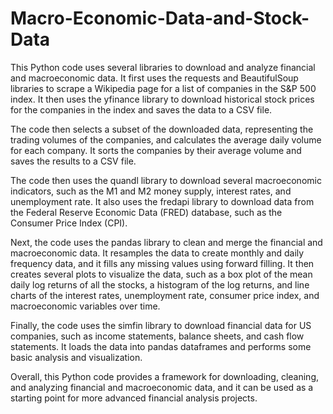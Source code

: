 # Macro-Economic-Data-and-Stock-Data

This Python code uses several libraries to download and analyze financial and macroeconomic data. It first uses the requests and BeautifulSoup libraries to scrape a Wikipedia page for a list of companies in the S&P 500 index. It then uses the yfinance library to download historical stock prices for the companies in the index and saves the data to a CSV file.

The code then selects a subset of the downloaded data, representing the trading volumes of the companies, and calculates the average daily volume for each company. It sorts the companies by their average volume and saves the results to a CSV file.

The code then uses the quandl library to download several macroeconomic indicators, such as the M1 and M2 money supply, interest rates, and unemployment rate. It also uses the fredapi library to download data from the Federal Reserve Economic Data (FRED) database, such as the Consumer Price Index (CPI).

Next, the code uses the pandas library to clean and merge the financial and macroeconomic data. It resamples the data to create monthly and daily frequency data, and it fills any missing values using forward filling. It then creates several plots to visualize the data, such as a box plot of the mean daily log returns of all the stocks, a histogram of the log returns, and line charts of the interest rates, unemployment rate, consumer price index, and macroeconomic variables over time.

Finally, the code uses the simfin library to download financial data for US companies, such as income statements, balance sheets, and cash flow statements. It loads the data into pandas dataframes and performs some basic analysis and visualization.

Overall, this Python code provides a framework for downloading, cleaning, and analyzing financial and macroeconomic data, and it can be used as a starting point for more advanced financial analysis projects.
